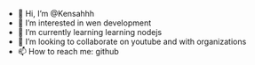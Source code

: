 - 👋 Hi, I’m @Kensahhh
- 👀 I’m interested in wen development
- 🌱 I’m currently learning learning nodejs
- 💞️ I’m looking to collaborate on youtube and with organizations
- 📫 How to reach me: github

<!---
Kensahhh/Kensahhh is a ✨ special ✨ repository because its `README.md` (this file) appears on your GitHub profile.
You can click the Preview link to take a look at your changes.
--->
